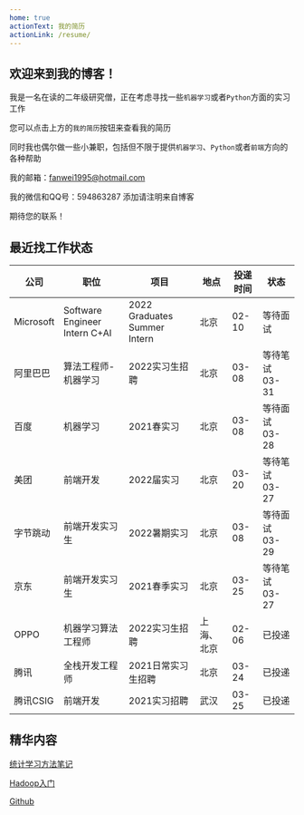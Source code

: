 ```yaml
---
home: true
actionText: 我的简历
actionLink: /resume/
---
```


## 欢迎来到我的博客！

我是一名在读的二年级研究僧，正在考虑寻找一些`机器学习`或者`Python`方面的实习工作

您可以点击上方的`我的简历`按钮来查看我的简历

同时我也偶尔做一些小兼职，包括但不限于提供`机器学习`、`Python`或者`前端`方向的各种帮助

我的邮箱：fanwei1995@hotmail.com

我的微信和QQ号：594863287 添加请注明来自博客

期待您的联系！

## 最近找工作状态

|公司|职位|项目|地点|投递时间|状态|
|----|----|----|----|----|----|
|Microsoft|Software Engineer Intern C+AI|2022 Graduates Summer Intern|北京|02-10|等待面试|
|阿里巴巴|算法工程师-机器学习|2022实习生招聘|北京|03-08|等待笔试 03-31|
|百度|机器学习|2021春实习|北京|03-08|等待面试 03-28|
|美团|前端开发|2022届实习|北京|03-20|等待笔试 03-27|
|字节跳动|前端开发实习生|2022暑期实习|北京|03-08|等待面试 03-29|
|京东|前端开发实习生|2021春季实习|北京|03-25|等待笔试 03-27|
|OPPO|机器学习算法工程师|2022实习生招聘|上海、北京|02-06|已投递|
|腾讯|全栈开发工程师|2021日常实习生招聘|北京|03-24|已投递|
|腾讯CSIG|前端开发|2021实习招聘|武汉|03-25|已投递|

## 精华内容

[统计学习方法笔记](/SLM/)

[Hadoop入门](/Java/)

[Github](https://github.com/Cheereus)